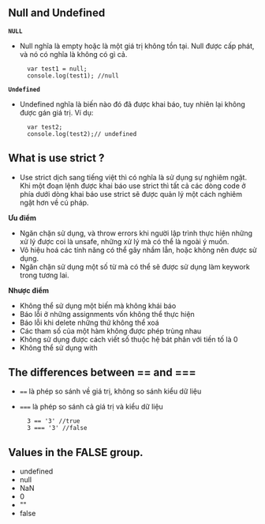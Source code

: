 ## Null and Undefined

**`NULL`**

- Null nghĩa là empty hoặc là một giá trị không tồn tại. Null được cấp phát, và nó có nghĩa là không có gì cả.

        var test1 = null;
        console.log(test1); //null

**`Undefined`**

- Undefined nghĩa là biến nào đó đã được khai báo, tuy nhiên lại không được gán giá trị. Ví dụ:

        var test2;
        console.log(test2);// undefined

## What is use strict ?

- Use strict dịch sang tiếng việt thì có nghĩa là sử dụng sự nghiêm ngặt. Khi một đoạn lệnh được khai báo use strict thì tất cả các dòng code ở phía dưới dòng khai báo use strict sẽ được quản lý một cách nghiêm ngặt hơn về cú pháp.

**Ưu điểm**

- Ngăn chặn sử dụng, và throw errors khi người lập trình thực hiện những xử lý được coi là unsafe, những xử lý mà có thể là ngoài ý muốn.
- Vô hiệu hoá các tính năng có thể gây nhầm lẫn, hoặc không nên được sử dụng.
- Ngăn chặn sử dụng một số từ mà có thể sẽ được sử dụng làm keywork trong tương lai.

**Nhược điểm**

- Không thể sử dụng một biến mà không khái báo
- Báo lỗi ở những assignments vốn không thể thực hiện
- Báo lỗi khi delete những thứ không thể xoá
- Các tham số của một hàm không được phép trùng nhau
- Không sử dụng được cách viết số thuộc hệ bát phân với tiền tố là 0
- Không thể sử dụng with

## The differences between == and ===

- `==` là phép so sánh về giá trị, không so sánh kiểu dữ liệu
- `===` là phép so sánh cả giá trị và kiểu dữ liệu

        3 == '3' //true
        3 === '3' //false

## Values in the FALSE group.

- undefined
- null
- NaN
- 0
- ""
- false
